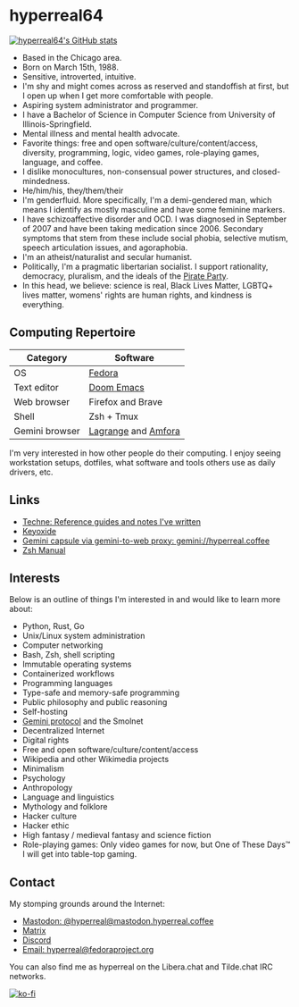 # hyperreal64

[![hyperreal64's GitHub stats](https://github-readme-stats.vercel.app/api?username=hyperreal64&bg_color=161320&text_color=D9E0EE&icon_color=DDB6F2&title_color=96CDFB)](https://github.com/anuraghazra/github-readme-stats)

* Based in the Chicago area.
* Born on March 15th, 1988.
* Sensitive, introverted, intuitive.
* I'm shy and might comes across as reserved and standoffish at first, but I open up when I get more comfortable with people.
* Aspiring system administrator and programmer.
* I have a Bachelor of Science in Computer Science from University of Illinois-Springfield.
* Mental illness and mental health advocate.
* Favorite things: free and open software/culture/content/access, diversity, programming, logic, video games, role-playing games, language, and coffee.
* I dislike monocultures, non-consensual power structures, and closed-mindedness.
* He/him/his, they/them/their
* I'm genderfluid. More specifically, I'm a demi-gendered man, which means I identify as mostly masculine and have some feminine markers.
* I have schizoaffective disorder and OCD. I was diagnosed in September of 2007 and have been taking medication since 2006. Secondary symptoms that stem from these include social phobia, selective mutism, speech articulation issues, and agoraphobia.
* I'm an atheist/naturalist and secular humanist.
* Politically, I'm a pragmatic libertarian socialist. I support rationality, democracy, pluralism, and the ideals of the [Pirate Party](https://en.wikipedia.org/wiki/Pirate_Party).
* In this head, we believe: science is real, Black Lives Matter, LGBTQ+ lives matter, womens' rights are human rights, and kindness is everything.

## Computing Repertoire
| Category | Software |
| -------- | -------- |
| OS       | [Fedora](https://getfedora.org) |
| Text editor | [Doom Emacs](https://github.com/doomemacs/doomemacs) |
| Web browser | Firefox and Brave |
| Shell    | Zsh + Tmux |
| Gemini browser | [Lagrange](https://gmi.skyjake.fi/lagrange/) and [Amfora](https://github.com/makeworld-the-better-one/amfora) |

I'm very interested in how other people do their computing. I enjoy seeing workstation setups, dotfiles, what software and tools others use as daily drivers, etc.

## Links
* [Techne: Reference guides and notes I've written](https://hyperreal64.github.io)
* [Keyoxide](https://keyoxide.org/hkp/hyperreal64%40.pm.me)
* [Gemini capsule via gemini-to-web proxy: gemini://hyperreal.coffee](https://proxy.vulpes.one/gemini/hyperreal.coffee)
* [Zsh Manual](https://zsh-manual.netlify.app)

## Interests

Below is an outline of things I'm interested in and would like to learn more about:

* Python, Rust, Go
* Unix/Linux system administration
* Computer networking
* Bash, Zsh, shell scripting
* Immutable operating systems
* Containerized workflows
* Programming languages
* Type-safe and memory-safe programming
* Public philosophy and public reasoning
* Self-hosting
* [Gemini protocol](https://gemini.circumlunar.space/) and the Smolnet
* Decentralized Internet
* Digital rights
* Free and open software/culture/content/access
* Wikipedia and other Wikimedia projects
* Minimalism
* Psychology
* Anthropology
* Language and linguistics
* Mythology and folklore
* Hacker culture
* Hacker ethic
* High fantasy / medieval fantasy and science fiction
* Role-playing games: Only video games for now, but One of These Days™ I will get into table-top gaming.

## Contact

My stomping grounds around the Internet:
* [Mastodon: @hyperreal@mastodon.hyperreal.coffee](https://mastodon.hyperreal.coffee)
* [Matrix](@hyperreal:matrix.envs.net)
* [Discord](hyperreal#4715)
* [Email: hyperreal@fedoraproject.org](mailto:hyperreal@fedoraproject.org)

You can also find me as hyperreal on the Libera.chat and Tilde.chat IRC networks.

[![ko-fi](https://ko-fi.com/img/githubbutton_sm.svg)](https://ko-fi.com/N4N2CT2JG)
